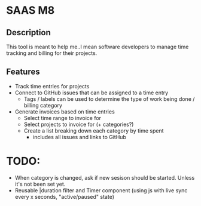 # SAAS M8

## Description

This tool is meant to help me..I mean software developers to manage time tracking and billing for their projects.

## Features

- Track time entries for projects
- Connect to GitHub issues that can be assigned to a time entry
  - Tags / labels can be used to determine the type of work being done / billing category
- Generate invoices based on time entries
  - Select time range to invoice for
  - Select projects to invoice for (+ categories?)
  - Create a list breaking down each category by time spent
    - includes all issues and links to GitHub

# TODO:
- When category is changed, ask if new sesison should be started. Unless it's not been set yet.
- Reusable |duration filter and Timer component (using js with live sync every x seconds, "active/paused" state)